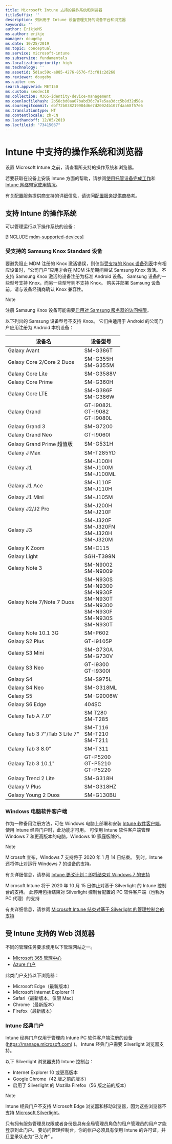 ```yaml
---
title: Microsoft Intune 支持的操作系统和浏览器
titleSuffix: ''
description: 列出用于 Intune 设备管理支持的设备平台和浏览器
keywords: ''
author: ErikjeMS
ms.author: erikje
manager: dougeby
ms.date: 10/25/2019
ms.topic: conceptual
ms.service: microsoft-intune
ms.subservice: fundamentals
ms.localizationpriority: high
ms.technology: ''
ms.assetid: 5d1ac59c-a885-4276-8576-f3cf81c2d268
ms.reviewer: dougeby
ms.suite: ems
search.appverid: MET150
ms.custom: seodec18
ms.collection: M365-identity-device-management
ms.openlocfilehash: 2b58cbd0aa07babd36c7a7e5aa3dcc5b8d32d58a
ms.sourcegitcommit: ebf72b038219904d6e7d20024b107f4aa68f57e6
ms.translationtype: HT
ms.contentlocale: zh-CN
ms.lasthandoff: 12/05/2019
ms.locfileid: "73415037"
---
```

# <a name="supported-operating-systems-and-browsers-in-intune"></a>Intune 中支持的操作系统和浏览器

设置 Microsoft Intune 之前，请查看所支持的操作系统和浏览器。

若要获取在设备上安装 Intune 方面的帮助，请参阅[使用托管设备完成工作](https://docs.microsoft.com/intune-user-help/company-portal-frequently-asked-questions)和 [Intune 网络带宽使用情况](network-bandwidth-use.md)。

有关配置服务提供商支持的详细信息，请访问[配置服务提供商参考](https://docs.microsoft.com/windows/client-management/mdm/configuration-service-provider-reference)。

## <a name="intune-supported-operating-systems"></a>支持 Intune 的操作系统

可以管理运行以下操作系统的设备：

[!INCLUDE [mdm-supported-devices](../includes/mdm-supported-devices.md)]

### <a name="supported-samsung-knox-standard-devices"></a>受支持的 Samsung Knox Standard 设备

要避免阻止 MDM 注册的 Knox 激活错误，则仅当[受支持的 Knox 设备列表](https://www.samsungknox.com/knox-supported-devices/knox-workspace)中有相应设备时，“公司门户”应用才会在 MDM 注册期间尝试 Samsung Knox 激活。 不支持 Samsung Knox 激活的设备注册为标准 Android 设备。 Samsung 设备的一些型号支持 Knox，而另一些型号则不支持 Knox。 购买并部署 Samsung 设备前，请与设备经销商确认 Knox 兼容性。

> [!NOTE]
> 注册 Samsung Knox 设备可能需要[启用对 Samsung 服务器的访问权限](https://support.samsungknox.com/hc/articles/115013833108-Our-corporate-devices-are-behind-a-firewall-How-do-I-enable-Knox-Workspace-devices-to-contact-Samsung-servers)。

以下列出的 Samsung 设备型号不支持 Knox。 它们由适用于 Android 的公司门户应用注册为 Android 本机设备：

| **设备名** | **设备型号** |
| --- | --- |
| Galaxy Avant | SM-G386T |
| Galaxy Core 2/Core 2 Duos | SM-G355H<br>SM-G355M |
| Galaxy Core Lite | SM-G3588V |
| Galaxy Core Prime | SM-G360H |
| Galaxy Core LTE | SM-G386F<br>SM-G386W |
| Galaxy Grand | GT-I9082L<br>GT-I9082<br>GT-I9080L |
| Galaxy Grand 3 | SM-G7200 |
| Galaxy Grand Neo | GT-I9060I |
| Galaxy Grand Prime 超值版 | SM-G531H |
| Galaxy J Max | SM-T285YD |
| Galaxy J1 | SM-J100H<br>SM-J100M<br>SM-J100ML |
| Galaxy J1 Ace | SM-J110F<br>SM-J110H |
| Galaxy J1 Mini | SM-J105M |
| Galaxy J2/J2 Pro | SM-J200H<br>SM-J210F |
| Galaxy J3 | SM-J320F<br>SM-J320FN<br>SM-J320H<br>SM-J320M |
| Galaxy K Zoom | SM-C115 |
| Galaxy Light | SGH-T399N |
| Galaxy Note 3 | SM-N9002<br>SM-N9009 |
| Galaxy Note 7/Note 7 Duos | SM-N930S<br>SM-N9300<br>SM-N930F<br>SM-N930T<br>SM-N9300<br>SM-N930F<br>SM-N930S<br>SM-N930T |
| Galaxy Note 10.1 3G | SM-P602 |
| Galaxy S2 Plus | GT-I9105P |
| Galaxy S3 Mini | SM-G730A<br>SM-G730V |
| Galaxy S3 Neo | GT-I9300<br>GT-I9300I |
| Galaxy S4 | SM-S975L |
| Galaxy S4 Neo | SM-G318ML |
| Galaxy S5 | SM-G9006W |
| Galaxy S6 Edge | 404SC |
| Galaxy Tab A 7.0&quot; | SM T280<br>SM-T285 |
| Galaxy Tab 3 7&quot;/Tab 3 Lite 7&quot; | SM-T116<br>SM-T210<br>SM-T211 |
| Galaxy Tab 3 8.0&quot; | SM-T311 |
| Galaxy Tab 3 10.1&quot; | GT-P5200<br>GT-P5210<br>GT-P5220 |
| Galaxy Trend 2 Lite | SM-G318H |
| Galaxy V Plus | SM-G318HZ |
| Galaxy Young 2 Duos | SM-G130BU |

### <a name="windows-pc-software-client"></a>Windows 电脑软件客户端

作为一种备用注册方法，可在 Windows 电脑上部署和安装 [Intune 软件客户端](manage-windows-pcs-with-microsoft-intune.md)。 使用 Intune 经典门户时，此功能才可用。 可使用 Intune 软件客户端管理 Windows 7 和更高版本的电脑，Windows 10 家庭版除外。

> [!Note]
> Microsoft 宣布，Windows 7 支持将于 2020 年 1 月 14 日结束。 到时，Intune 还将停止对运行 Windows 7 的设备的支持。
>
> 有关详细信息，请参阅 [Intune 更改计划：即将结束对 Windows 7 的支持](https://docs.microsoft.com/intune/fundamentals/whats-new#intune-plan-for-change-nearing-end-of-support-for-windows-7)
>
> Microsoft Intune 将于 2020 年 10 月 15 日停止对基于 Silverlight 的 Intune 控制台的支持。 此停用包括结束对 Silverlight 控制台配置的 PC 软件客户端（也称为 PC 代理）的支持
>
> 有关详细信息，请参阅 [Microsoft Intune 结束对基于 Silverlight 的管理控制台的支持](https://techcommunity.microsoft.com/t5/Intune-Customer-Success/Take-Action-Microsoft-Intune-ending-support-for-the-Silverlight/ba-p/916249)

<!--  ### Exchange ActiveSync management

You can manage [Exchange ActiveSync devices](../enrollment/device-enrollment.md#mobile-device-management-with-exchange-activesync-and-intune) from the Intune console. This option provides a limited set of management capabilities when compared to the other methods. See [Capabilities of built-in Mobile Device Management in Office 365](https://support.office.com/article/Capabilities-of-built-in-Mobile-Device-Management-for-Office-365-a1da44e5-7475-4992-be91-9ccec25905b0) for a list of supported devices.  -->

## <a name="intune-supported-web-browsers"></a>受 Intune 支持的 Web 浏览器

不同的管理任务要求使用以下管理网站之一。

- [Microsoft 365 管理中心](https://go.microsoft.com/fwlink/p/?LinkId=698854)
- [Azure 门户](https://portal.azure.com/)

此类门户支持以下浏览器：

- Microsoft Edge（最新版本）
- Microsoft Internet Explorer 11
- Safari（最新版本，仅限 Mac）
- Chrome（最新版本）
- Firefox（最新版本）

### <a name="intune-classic-portal"></a>Intune 经典门户

Intune 经典门户仅用于管理向 Intune PC 软件客户端注册的设备 (https://manage.microsoft.com) )。 Intune 经典门户需要 Silverlight 浏览器支持。

以下 Silverlight 浏览器支持 Intune 控制台：

- Internet Explorer 10 或更高版本
- Google Chrome（42 版之前的版本）
- 启用了 Silverlight 的 Mozilla Firefox（56 版之前的版本）

> [!Note]
> Intune 经典门户不支持 Microsoft Edge 浏览器和移动浏览器，因为这些浏览器不支持 [Microsoft Silverlight](https://msdn.microsoft.com/library/cc838158(v=vs.95).aspx)。

只有拥有服务管理员权限或者身份是具有全局管理员角色的租户管理员的用户才能登录到此门户。 要访问管理控制台，你的帐户必须具有使用 Intune 的许可证，并且登录状态为“已允许”  。

